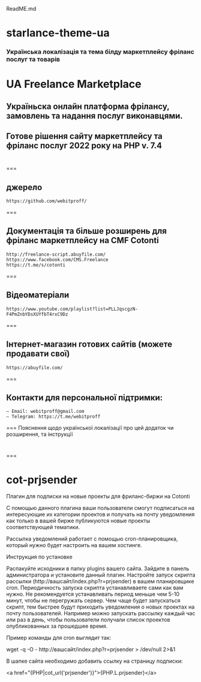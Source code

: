 ReadME.md
# starlance-theme-ua
### Українська локалізація та тема білду маркетплейсу фріланс послуг та товарів
# UA Freelance Marketplace
## Україньска онлайн платформа фрілансу, замовлень та надання послуг виконавцями. 
## Готове рішення сайту маркетплейсу та фріланс послуг 2022 року на PHP v. 7.4
# 


===
## джерело
	https://github.com/webitproff/
===
## Документація та більше розширень для фріланс маркетплейсу на CMF Cotonti
	http://freelance-script.abuyfile.com/
	https://www.facebook.com/CMS.Freelance
	https://t.me/s/cotonti
===
## Вiдеоматеріали
	https://www.youtube.com/playlist?list=PLLJqscgzN-F4PmZnbYDsXUYfbT4rxC9Dz
===
## Інтернет-магазин готових сайтів (можете продавати свої)
	https://abuyfile.com/
===
## Контакти для персональної підтримки:
	— Email: webitproff@gmail.com
	— Telegram: https://t.me/webitproff
===
Пояснення щодо української локалізації про цей додаток чи розширення, та інструкції 

# 
===


cot-prjsender
=============

Плагин для подписки на новые проекты для фриланс-биржи на Cotonti


С помощью данного плагина ваши пользователи смогут подписаться на интересующие их категории проектов и получать на почту уведомления как только в вашей бирже публикуются новые проекты соответствующей тематики.

Рассылка уведомлений работает с помощью cron-планировщика, который нужно будет настроить на вашем хостинге. 

Инструкция по установке

Распакуйте исходники в папку plugins вашего сайта.
Зайдите в панель администратора и установите данный плагин.
Настройте запуск скрипта рассылки (http://вашсайт/index.php?r=prjsender) в вашем планировщике cron. Периодичность запуска скрипта устанавливаете сами как вам нужно. Не рекомендуется устанавливать период меньше чем 5-10 минут, чтобы не перегружать сервер. Чем чаще будет запускаться скрипт, тем быстрее будут приходить уведомления о новых проектах на почту пользователей. Например можно запускать рассылку каждый час или раз в день, чтобы пользователи получали список проектов опубликованных за прошедшее время.

Пример команды для cron выглядит так: 

wget -q -O - http://вашсайт/index.php?r=prjsender > /dev/null 2>&1

 
В шапке сайта необходимо добавить ссылку на страницу подписки:

\<a href="{PHP|cot_url('prjsender')}">{PHP.L.prjsender}\</a>
